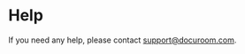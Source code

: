 # Help

If you need any help, please contact [support@docuroom.com](mailto:%20support@docuroom.com).

